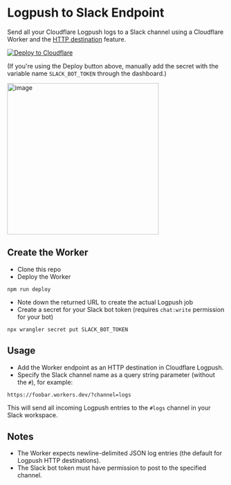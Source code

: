 # Logpush to Slack Endpoint

Send all your Cloudflare Logpush logs to a Slack channel using a Cloudflare Worker and the [HTTP destination](https://developers.cloudflare.com/logs/get-started/enable-destinations/http/) feature.

[![Deploy to Cloudflare](https://deploy.workers.cloudflare.com/button)](https://deploy.workers.cloudflare.com/?url=https://github.com/pew/cloudflare-worker-logpush-slack/)

(If you're using the Deploy button above, manually add the secret with the variable name `SLACK_BOT_TOKEN` through the dashboard.)

<img width="350" alt="image" src="https://github.com/user-attachments/assets/18153c83-de47-4c26-9d00-774df3bf5609" />

## Create the Worker

- Clone this repo
- Deploy the Worker

```shell
npm run deploy
```

- Note down the returned URL to create the actual Logpush job
- Create a secret for your Slack bot token (requires `chat:write` permission for your bot)

```shell
npx wrangler secret put SLACK_BOT_TOKEN
```

## Usage

- Add the Worker endpoint as an HTTP destination in Cloudflare Logpush.
- Specify the Slack channel name as a query string parameter (without the `#`), for example:

```
https://foobar.workers.dev/?channel=logs
```

This will send all incoming Logpush entries to the `#logs` channel in your Slack workspace.

## Notes

- The Worker expects newline-delimited JSON log entries (the default for Logpush HTTP destinations).
- The Slack bot token must have permission to post to the specified channel.
